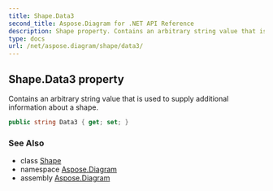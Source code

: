 ```yaml
---
title: Shape.Data3
second_title: Aspose.Diagram for .NET API Reference
description: Shape property. Contains an arbitrary string value that is used to supply additional information about a shape
type: docs
url: /net/aspose.diagram/shape/data3/
---
```

## Shape.Data3 property

Contains an arbitrary string value that is used to supply additional information about a shape.

```csharp
public string Data3 { get; set; }
```

### See Also

* class [Shape](../)
* namespace [Aspose.Diagram](../../shape/)
* assembly [Aspose.Diagram](../../../)


